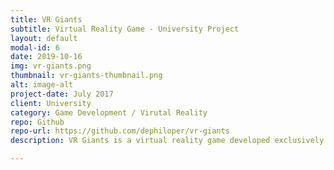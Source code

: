 ```yaml
---
title: VR Giants
subtitle: Virtual Reality Game - University Project
layout: default
modal-id: 6
date: 2019-10-16
img: vr-giants.png
thumbnail: vr-giants-thumbnail.png
alt: image-alt
project-date: July 2017
client: University
category: Game Development / Virutal Reality
repo: Github
repo-url: https://github.com/dephiloper/vr-giants
description: VR Giants is a virtual reality game developed exclusively for HTC Vive using the Unity SteamVR plugin. The game falls into the genre Tower Defense. With the help of the Vive Controllers the player can move around the world, place new towers and enter already placed towers. You can use offensive abilities on towers to prevent enemy waves from reaching your base.

---
```

